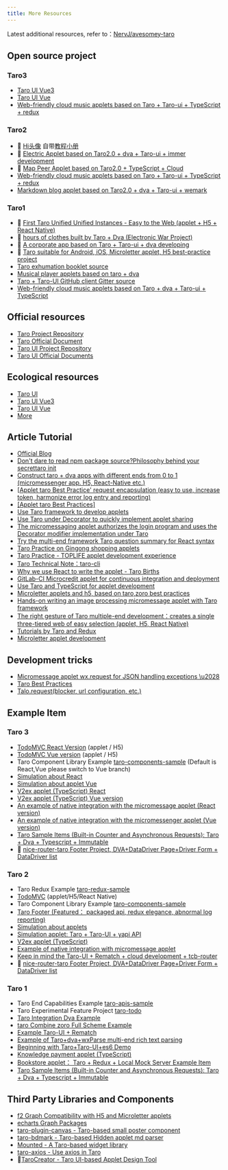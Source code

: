 ```yaml
---
title: More Resources
---
```


Latest additional resources, refer to：[NervJ/avesomey-taro](https://github.com/NervJS/awesome-taro)

## Open source project

### Taro3

- [Taro UI Vue3](https://b2nil.github.io/taro-ui-vue3/)
- [Taro UI Vue](https://github.com/psaren/taro-ui-vue)
- [Web-friendly cloud music applets based on Taro + Taro-ui + TypeScript + redux](https://github.com/lsqy/taro-music/tree/feature_upgrade_taro3.0)


### Taro2

- 💯 [Hi头像](https://github.com/hi-our/hi-face) 自带[教程小册](https://www.xiaoxili.com/hi-face)
- 💯 [Electric Applet based on Taro2.0 + dva + Taro-ui + immer development](https://github.com/jiechud/taro-mall)
- 💯 [Map Peer Applet based on Taro2.0 + TypeScript + Cloud](https://github.com/Mayandev/classmate-map)
- [Web-friendly cloud music applets based on Taro + Taro-ui + TypeScript + redux](https://github.com/lsqy/taro-music)
- [Markdown blog applet based on Taro2.0 + dva + Taro-ui + wemark](https://github.com/hirCodd/JavaNorthMiniApp.git)


### Taro1

- 💯 [First Taro Unified Unified Instances - Easy to the Web (applet + H5 + React Native)](https://github.com/js-newbee/taro-yanxuan)
- 💯 [hours of clothes built by Taro + Dva (Electronic War Project)](https://github.com/EasyTuan/taro-msparis)
- 💯 [A corporate app based on Taro + Taro-ui + dva developing](https://github.com/hugetiny/quit-smoking)
- 💯 [Taro suitable for Android, iOS, Microletter applet, H5 best-practice project](https://github.com/bozaigao/Taro-demo)
- [Taro exhumation booklet source](https://github.com/o2team/taro-ebook-source)
- [Musical player applets based on taro + dva](https://github.com/huangzhuangjia/taro-music)
- [Taro + Taro-UI GitHub client Gitter source](https://github.com/huangjianke/Gitter)
- [Web-friendly cloud music applets based on Taro + dva + Taro-ui + TypeScript](https://github.com/abc-club/taro-music-ts)

## Official resources

- [Taro Project Repository](https://github.com/NervJS/taro)
- [Taro Official Document](http://nervjs.github.io/taro)
- [Taro UI Project Repository](https://github.com/NervJS/taro-ui)
- [Taro UI Official Documents](https://taro-ui.jd.com)

## Ecological resources

- [Taro UI](https://taro-ui.jd.com)
- [Taro UI Vue3](https://b2nil.github.io/taro-ui-vue3/)
- [Taro UI Vue](https://github.com/psaren/taro-ui-vue)
- [More](https://nervjs.github.io/taro/docs/redux)

## Article Tutorial

- [Official Blog](https://nervjs.github.io/taro/blog)
- [Don't dare to read npm package source?Philosophy behind your secrettaro init](https://juejin.im/post/5c21f4e5f265da61117a54a0)
- [Construct taro + dva apps with different ends from 0 to 1 (micromessenger app. H5, React-Native etc.)](https://juejin.im/post/5bb1766d5188255c3272cdd0)
- [[Applet taro Best Practice' request encapsulation (easy to use, increase token, harmonize error log entry and reporting)](https://segmentfault.com/a/1190000016533592)
- [[Applet taro Best Practices]](https://segmentfault.com/a/1190000016534001)
- [Use Taro framework to develop applets](https://juejin.im/post/5ba0a53af265da0ab5037234)
- [Use Taro under Decorator to quickly implement applet sharing](https://juejin.im/post/5b99da5d5188255c6f1e084e)
- [The micromessaging applet authorizes the login program and uses the Decorator modifier implementation under Taro](https://juejin.im/post/5b97a762e51d450e9649a8fd)
- [Try the multi-end framework Taro question summary for React syntax](https://segmentfault.com/a/1190000016247153)
- [Taro Practice on Gingong shopping applets](https://juejin.im/entry/5b987859e51d450ea2465ddd)
- [Taro Practice - TOPLIFE applet development experience](https://juejin.im/post/5b3b786a6fb9a04f89780a9f)
- [Taro Technical Note：taro-cli](https://juejin.im/post/5b3ce041e51d45194832aaf6)
- [Why we use React to write the applet - Taro Births](https://juejin.im/post/5b30b476518825749e4a1d91)
- [GitLab-CI Microcredit applet for continuous integration and deployment](https://zacksleo.github.io/2018/04/08/GitLab-CI%E5%BE%AE%E4%BF%A1%E5%B0%8F%E7%A8%8B%E5%BA%8F%E8%BF%9B%E8%A1%8C%E6%8C%81%E7%BB%AD%E9%9B%86%E6%88%90%E5%92%8C%E6%8C%81%E7%BB%AD%E9%83%A8%E7%BD%B2/)
- [Use Taro and TypeScript for applet development](https://zacksleo.github.io/2018/06/16/%E4%BD%BF%E7%94%A8Taro%E5%92%8CTypescript%E8%BF%9B%E8%A1%8C%E5%B0%8F%E7%A8%8B%E5%BA%8F%E5%BC%80%E5%8F%91/)
- [Microletter applets and h5, based on taro,zoro best practices](https://www.jianshu.com/p/7c27dbbc080f)
- [Hands-on writing an image processing micromessage applet with Taro framework](https://juejin.im/post/5c3c8c58f265da611a4813a9)
- [The right gesture of Taro multiple-end development：creates a single three-tiered web of easy selection (applet, H5, React Native)](https://juejin.im/post/5c6a151f518825625e4ac830)
- [Tutorials by Taro and Redux](https://github.com/imageslr/taro-library#%E5%BC%95%E5%85%A5-redux)
- [Microletter applet development](https://juejin.im/post/5c788d28e51d4560a82be8d2)

## Development tricks

- [Micromessage applet wx.request for JSON handling exceptions \u2028](https://segmentfault.com/a/1190000015443614)
- [Taro Best Practices](https://github.com/js-newbee/taro-best-practices)
- [Talo.request(blocker, url configuration, etc.)](https://github.com/TigerHee/taro-request)

## Example Item

### Taro 3

- [TodoMVC React Version](https://github.com/NervJS/TodoMVC/tree/react) (applet / H5)
- [TodoMVC Vue version](https://github.com/NervJS/TodoMVC/tree/react) (applet / H5)
- Taro Component Library Example [taro-components-sample](https://github.com/NervJS/taro-components-sample) (Default is React,Vue please switch to Vue branch)
- [Simulation about React](https://github.com/NervJS/taro-zhihu-sample/tree/next)
- [Simulation about applet Vue](https://github.com/NervJS/taro-zhihu-sample/tree/vue)
- [V2ex applet (TypeScript) React](https://github.com/NervJS/taro-v2ex/tree/next)
- [V2ex applet (TypeScript) Vue version](https://github.com/NervJS/taro-v2ex/tree/vue)
- [An example of native integration with the micromessage applet (React version)](https://github.com/NervJS/taro-sample-weapp/tree/next)
- [An example of native integration with the micromessenger applet (Vue version)](https://github.com/NervJS/taro-sample-weapp/tree/vue)
- [Taro Sample Items (Built-in Counter and Asynchronous Requests): Taro + Dva + Typescript + Immutable](https://github.com/didilinkin/tarojs-ts-cli)
- 💯 [nice-router-taro Footer Project, DVA+DataDriver Page+Driver Form + DataDriver list](https://github.com/kala888/nice-router-taro)



### Taro 2

- Taro Redux Example [taro-redux-sample](https://github.com/NervJS/taro-redux-sample)
- [TodoMVC](https://github.com/NervJS/TodoMVC) (applet/H5/React Native)
- Taro Component Library Example [taro-components-sample](https://github.com/NervJS/taro-components-sample/tree/master)
- [Taro Footer (Featured： packaged api, redux elegance, abnormal log reporting)](https://github.com/wsdo/taro-kit.git)
- [Simulation about applets](https://github.com/NervJS/taro-zhihu-sample)
- [Simulation applet: Taro + Taro-UI + yapi API](https://github.com/MoonCheung/zhihu-applet)
- [V2ex applet (TypeScript)](https://github.com/NervJS/taro-v2ex)
- [Example of native integration with micromessage applet](https://github.com/NervJS/taro-sample-weapp)
- [Keep in mind the Taro-UI + Rematch + cloud development + tcb-router](https://github.com/zhixiaoqiang/taroCloud)
- 💯 [nice-router-taro Footer Project, DVA+DataDriver Page+Driver Form + DataDriver list](https://github.com/kala888/nice-router-taro/tree/taro2)

### Taro 1

- Taro End Capabilities Example [taro-apis-sample](https://github.com/NervJS/taro-apis-sample)
- Taro Experimental Feature Project [taro-todo](https://github.com/NervJS/taro-todo)
- [Taro Integration Dva Example](https://github.com/zuoge85/taro-dva)
- [taro Combine zoro Full Scheme Example](https://github.com/FaureWu/ztaro)
- [Example Taro-UI + Rematch](https://github.com/qwIvan/taro-demo-todolist)
- [Example of Taro+dva+wxParse multi-end rich text parsing](https://github.com/zcSkr/taro-dva-wxParse)
- [Beginning with Taro+Taro-UI+es6 Demo](https://github.com/hyyqcweb/taro-gank)
- [Knowledge payment applet (TypeScript)](https://github.com/SmallRuralDog/yundocs)
- [Bookstore applet： Taro + Redux + Local Mock Server Example Item](https://github.com/imageslr/taro-library)
- [Taro Sample Items (Built-in Counter and Asynchronous Requests): Taro + Dva + Typescript + Immutable](https://github.com/didilinkin/elf-taro-cli/tree/taro-1.2.8)

## Third Party Libraries and Components

- [f2 Graph Compatibility with H5 and Microletter applets](https://github.com/xioxin/taro-f2)
- [echarts Graph Packages](https://github.com/WsmDyj/echarts-for-taro)
- [taro-plugin-canvas - Taro-based small poster component](https://github.com/chuyun/taro-plugin-canvas)
- [taro-bdmark - Taro-based Hidden applet md parser](https://github.com/guozimo/taro-bdMark)
- [Mounted - A Taro-based widget library](https://github.com/fjc0k/mounted)
- [taro-axios - Use axios in Taro](https://github.com/fjc0k/taro-axios)
- 🔨[TaroCreator - Taro UI-based Applet Design Tool](https://github.com/mpfast/TaroCreator)